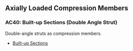 ## Axially Loaded Compression Members
 
### AC40: Built-up Sections (Double Angle Strut)
 
Double-angle struts as compression members.
 
- [Built-up Sections](built-up-sections-2.pdf)
 
